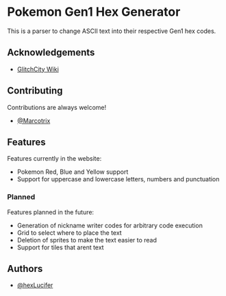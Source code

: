 # Pokemon Gen1 Hex Generator

This is a parser to change ASCII text into their respective Gen1 hex codes.
## Acknowledgements

 - [GlitchCity Wiki](https://glitchcity.wiki/)


## Contributing

Contributions are always welcome!
- [@Marcotrix](https://github.com/Marcotrix)


## Features
Features currently in the website:
- Pokemon Red, Blue and Yellow support
- Support for uppercase and lowercase letters, numbers and punctuation

### Planned
Features planned in the future:
- Generation of nickname writer codes for arbitrary code execution
- Grid to select where to place the text
- Deletion of sprites to make the text easier to read
- Support for tiles that arent text
## Authors

- [@hexLucifer](https://www.github.com/hexLucifer)

